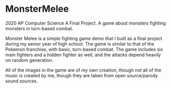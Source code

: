 # MonsterMelee
2020 AP Computer Science A Final Project. A game about monsters fighting monsters in turn-based combat.

Monster Melee is a simple fighting game demo that I built as a final project during my senior year of high school. The game is similar to that of the Pokemon franchise, with basic, turn-based combat. The game includes six main fighters and a hidden fighter as well, and the attacks depend heavily on random generation.

All of the images in the game are of my own creation, though not all of the music is created by me, though they are taken from open source/parody sound sources.
